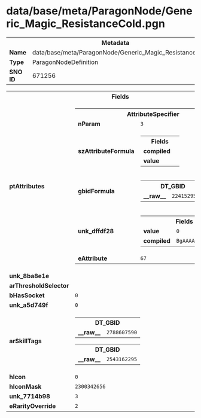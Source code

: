<h1>data/base/meta/ParagonNode/Generic_Magic_ResistanceCold.pgn</h1><table><tr><th colspan="100%">Metadata</th></tr><tr><td><b>Name</b></td><td>data/base/meta/ParagonNode/Generic_Magic_ResistanceCold.pgn</td></tr><tr><td><b>Type</b></td><td>ParagonNodeDefinition</td></tr><tr><td><b>SNO ID</b></td><td>671256</td></tr></table>

<table><tr><th colspan="100%">Fields</th></tr><tr><td><b>ptAttributes</b></td><td><table><tr><th colspan="100%">AttributeSpecifier</th></tr><tr><td><b>nParam</b></td><td><code>3</code></td></tr><tr><td><b>szAttributeFormula</b></td><td><table><tr><th colspan="100%">Fields</th></tr><tr><td><b>compiled</b></td><td><code></code></td></tr><tr><td><b>value</b></td><td><code></code></td></tr></table>

</td></tr><tr><td><b>gbidFormula</b></td><td><table><tr><th colspan="100%">DT_GBID</th></tr><tr><td><b>__raw__</b></td><td><code>2241529567</code></td></tr></table>

</td></tr><tr><td><b>unk_dffdf28</b></td><td><table><tr><th colspan="100%">Fields</th></tr><tr><td><b>value</b></td><td><code>0</code></td></tr><tr><td><b>compiled</b></td><td><code>BgAAAAAAAAAAAAAA</code></td></tr></table>

</td></tr><tr><td><b>eAttribute</b></td><td><code>67</code></td></tr></table>


</td></tr><tr><td><b>unk_8ba8e1e</b></td><td></td></tr><tr><td><b>arThresholdSelector</b></td><td></td></tr><tr><td><b>bHasSocket</b></td><td><code>0</code></td></tr><tr><td><b>unk_a5d749f</b></td><td><code>0</code></td></tr><tr><td><b>arSkillTags</b></td><td><table><tr><th colspan="100%">DT_GBID</th></tr><tr><td><b>__raw__</b></td><td><code>2788607590</code></td></tr></table>


<table><tr><th colspan="100%">DT_GBID</th></tr><tr><td><b>__raw__</b></td><td><code>2543162295</code></td></tr></table>


</td></tr><tr><td><b>hIcon</b></td><td><code>0</code></td></tr><tr><td><b>hIconMask</b></td><td><code>2300342656</code></td></tr><tr><td><b>unk_7714b98</b></td><td><code>3</code></td></tr><tr><td><b>eRarityOverride</b></td><td><code>2</code></td></tr></table>

